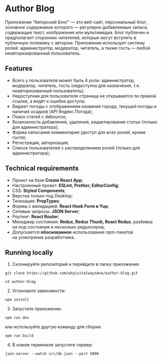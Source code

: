 # Author Blog

Приложение "Авторский Блог" — это веб-сайт, персональный блог, основное содержимое которого — регулярно добавляемые записи, содержащие текст, изображения или мультимедиа. Блог публичен и предполагает сторонних читателей, которые могут вступить в публичную полемику с автором. Приложение использует систему ролей: администратор, модератор, читатель, а также гость — любой неавторизированный пользователь.

## Features

- Всего у пользователя может быть 4 роли: администратор, модератор, читатель, гость (недоступна для назначения, т.е. неавторизованный пользователь);
- Недоступная для пользователя страница не открывается по прямой ссылке, а ведёт к ошибке доступа;
- Виджет погоды с отображением названия города, текущей погоды и наличия осадков (API Яндекс.Погода);
- Поиск статей с debounce;
- Возможность добавления, удаления, редактирования статьи (только для администратора);
- Форма написания комментария (доступ для всех ролей, кроме гостя);
- Регистрация, авторизация;
- Список пользователей с распределением ролей (только для администратора);

## Technical requirements

- Проект на базе **Create React App**;
- Настроенный проект: **ESLint, Prettier, EditorConfig**;
- CSS: **Styled Components**;
- Верстка только под Desktop;
- Типизация: **PropTypes**;
- Формы с валидацией: **React Hook Form и Yup**;
- Сетевые запросы: **JSON Server**;
- Роутинг: **React Router**;
- Менеджер состояния: **Redux, Redux Thunk, React Redux**, разбивка на под-состояния и несколько редьюсеров;
- Допускается **обоснованное** использование npm-пакетов на усмотрение разработчика.

## Running locally

1. Склонируйте репозиторий и перейдите в папку приложения:
```
git clone https://github.com/whyisitalwaysAna/author-blog.git

cd author-blog
```

2. Установите зависимости:
```
npm install
```

3. Запустите приложение:

```
npm run dev
```

или используйте другую команду для сборки:
```
npm run build
```

4. В новом терминале запустите сервер:

```
json-server --watch src/db.json --port 5000
```
